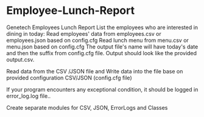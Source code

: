 # Employee-Lunch-Report
Genetech Employees Lunch Report
List the employees who are interested in dining in today:
Read employees' data from employees.csv or employees.json based on config.cfg
Read lunch menu from menu.csv or menu.json based on config.cfg
The output file's name will have today's date and then the suffix from config.cfg file.
Output should look like the provided output.csv.



Read data from the CSV /JSON file and Write data into the file base on provided configuration  CSV/JSON (config.cfg file)



If your program encounters any exceptional condition, it should be logged in error_log.log file..


Create separate modules for CSV, JSON, ErrorLogs and Classes
